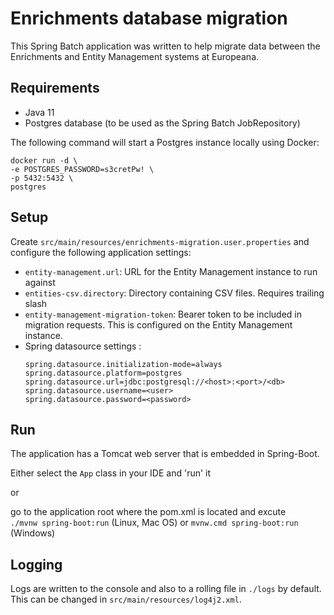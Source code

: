 # Enrichments database migration

This Spring Batch application was written to help migrate data  between the Enrichments and Entity Management systems at Europeana.


## Requirements

* Java 11
* Postgres database (to be used as the Spring Batch JobRepository)

The following command will start a Postgres instance locally using Docker:

```
docker run -d \
-e POSTGRES_PASSWORD=s3cretPw! \
-p 5432:5432 \
postgres
```



## Setup

Create `src/main/resources/enrichments-migration.user.properties` and configure the following application settings:

- `entity-management.url`: URL for the Entity Management instance to run against
- `entities-csv.directory`: Directory containing CSV files. Requires trailing slash
- `entity-management-migration-token`: Bearer token to be included in migration requests. This is configured on the Entity Management instance.
-  Spring datasource settings :
   ```
   spring.datasource.initialization-mode=always
   spring.datasource.platform=postgres
   spring.datasource.url=jdbc:postgresql://<host>:<port>/<db>
   spring.datasource.username=<user>
   spring.datasource.password=<password>

## Run

The application has a Tomcat web server that is embedded in Spring-Boot.

Either select the `App` class in your IDE and 'run' it

or

go to the application root where the pom.xml is located and excute  
`./mvnw spring-boot:run` (Linux, Mac OS) or `mvnw.cmd spring-boot:run` (Windows)

## Logging
Logs are written to the console and also to a rolling file in `./logs` by default. This can be changed in `src/main/resources/log4j2.xml`.